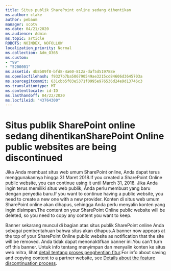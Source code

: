 ```yaml
---
title: Situs publik SharePoint online sedang dihentikan
ms.author: clake
author: pebaum
manager: scotv
ms.date: 04/21/2020
ms.audience: Admin
ms.topic: article
ROBOTS: NOINDEX, NOFOLLOW
localization_priority: Normal
ms.collection: Adm_O365
ms.custom:
- "99"
- "5200001"
ms.assetid: 4b8b89f8-bfd8-4a60-812a-daf5d519788e
ms.openlocfilehash: f9327b7ba506790549ae3215cd84606d3645703a
ms.sourcegitcommit: 631cbb5f03e5371f0995e976536d24e9d13746c3
ms.translationtype: MT
ms.contentlocale: id-ID
ms.lasthandoff: 04/22/2020
ms.locfileid: "43764300"
---
```

# <a name="sharepoint-online-public-websites-are-being-discontinued"></a><span data-ttu-id="c8c40-102">Situs publik SharePoint online sedang dihentikan</span><span class="sxs-lookup"><span data-stu-id="c8c40-102">SharePoint Online public websites are being discontinued</span></span>

<span data-ttu-id="c8c40-103">Jika Anda membuat situs web umum SharePoint online, Anda dapat terus menggunakannya hingga 31 Maret 2018.</span><span class="sxs-lookup"><span data-stu-id="c8c40-103">If you created a SharePoint Online public website, you can continue using it until March 31, 2018.</span></span> <span data-ttu-id="c8c40-104">Jika Anda ingin terus memiliki situs web publik, Anda perlu membuat yang baru dengan penyedia baru.</span><span class="sxs-lookup"><span data-stu-id="c8c40-104">If you want to continue having a public website, you need to create a new one with a new provider.</span></span> <span data-ttu-id="c8c40-105">Konten di situs web umum SharePoint online akan dihapus, sehingga Anda perlu menyalin konten yang ingin disimpan.</span><span class="sxs-lookup"><span data-stu-id="c8c40-105">The content on your SharePoint Online public website will be deleted, so you need to copy any content you want to keep.</span></span>
  
<span data-ttu-id="c8c40-106">Banner sekarang muncul di bagian atas situs publik SharePoint online Anda sebagai pemberitahuan bahwa situs akan dihapus.</span><span class="sxs-lookup"><span data-stu-id="c8c40-106">A banner now appears at the top of your SharePoint Online public website as notification that the site will be removed.</span></span> <span data-ttu-id="c8c40-107">Anda tidak dapat menonaktifkan banner ini.</span><span class="sxs-lookup"><span data-stu-id="c8c40-107">You can't turn off this banner.</span></span> <span data-ttu-id="c8c40-108">Untuk info tentang menyimpan dan menyalin konten ke situs web mitra, lihat [detail tentang proses penghentian fitur](https://go.microsoft.com/fwlink/?linkid=866980).</span><span class="sxs-lookup"><span data-stu-id="c8c40-108">For info about saving and copying content to a partner website, see [Details about the feature discontinuation process](https://go.microsoft.com/fwlink/?linkid=866980).</span></span>
  